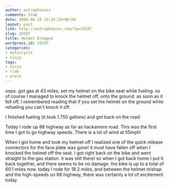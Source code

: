 ```yaml
---
author: astrophoenix
comments: true
date: 2008-06-18 22:24:26+00:00
layout: post
link: http://astrophoenix.com/?p=19107
slug: 19107
title: Helmet Dropped
wordpress_id: 19107
categories:
- motorcycle
- ninja
tags:
- ninja
- ride
- wreck
---
```


oops. got gas at 43 miles, set my helmet on the bike seat while fueling. so of course I managed to knock the helmet off, onto the ground. as soon as it fell off, I remembered reading that if you set the helmet on the ground while refueling you can't knock it off.

I finished fueling (it took 1.755 gallons) and got back on the road.

Today I rode up 88 highway as far as hackamore road. This was the first time I got to go highway speeds. There is a lot of wind at 55mph!

When I got home and took my helmet off I realized one of the quick release connectors for the face plate was gone! it must have fallen off when I knocked the helmet off the seat. I got right back on the bike and went straight to the gas station. it was still there! so when I got back home I put it back together, and there seems to be no damage. the bike is up to a total of 60.1 miles now. today I rode for 18.2 miles, and between the helmet mishap and the high-speeds on 88 highway, there was certainly a lot of excitement today
